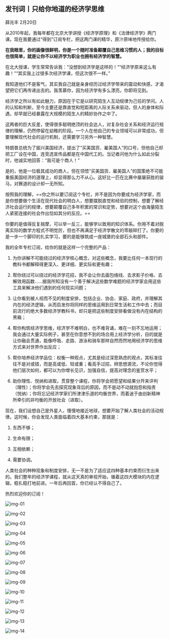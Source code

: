 
## 发刊词丨只给你地道的经济学思维


薛兆丰
2月20日


从2010年起，我每年都在北京大学讲授《经济学原理》和《法律经济学》两门课。现在我要通过“得到”订阅专栏，把这两门课的精华，原汁原味地传授给你。

**在我眼里，你的画像很鲜明，你是一个随时准备颠覆自己思维习惯的人；我的目标也很简单，就是让你不以经济学为职业也拥有经济学的智慧。**

在北大授课，学生常常告诉我：“没想到经济学是这样的！”“经济学原来这么有趣！”“其实我上过很多次经济学课，但这次很不一样。”

我知道他们不是客气，其实我自己就是亲身经历过经济学带来的震动和快感，才渴望把它们再传递出去的。我羡慕你，因为经济学有多么漂亮，你即将见到。

经济学之所以有如此魅力，原因在于它是以研究陌生人互动规律为己任的学问。人的认知和判断，至今主要还是靠直觉和短距离的人际关系来驱动，但人的身体和际遇，却早就已经暴露在大规模的陌生人的精妙协作之中了。

这两者的巨大反差，使得很多聪明绝顶的社会达人，对复杂社会关系和经济运行规律的理解，仍然停留在幼稚的阶段。一个人在他自己的专业领域可以非常成功，但要理解现代社会的运行机制，还需要学习另外一种智慧。

特朗普总统为了振兴美国经济，提出了“买美国货、雇美国人”的口号，但他自己却把工厂设在中国，连竞选宣传品都是在中国代工的。当记者问他为什么如此分裂时，他诚实地回答：“我可是个商人！”

是的，他是一位极其成功的商人，但在领悟“买美国货、雇美国人”的国策绝不可能重振美国经济的道理上，却显得那么力不从心。这好比一匹在比赛中屡屡获胜的骏马，对赛道的设计却一无所知。

按照我的理解，==你之所以要订阅这个专栏，并不是因为你要成为经济学家，而是你想要做个生活在现代社会的明白人，想要摆脱直觉和经验的控制，想要了解经济社会运行的规律，想要颠覆自己多年积累的常识和定势，想要对这个由海量陌生人紧密连接的社会作出恰如其分的反应。==

你要的是值得反复揣摩，可以举一反三，能够学以致用的知识体系。你用不着对脱离实际的数学方程式不明觉厉，但也不再满足于经济学散文的零敲碎打了。你要的是一步一个脚印的扎实学习，要的是能够筑成一座城堡的全部石头和部件。

我的全年专栏订阅，给你的就是这样一个完整的产品：

1. 为你讲解不可能绕过的经济学核心概念，对这些概念，我要比任何一本现行的教科书都解释得更深入、更详细、更实际和更有趣；

2. 帮你绕过可以绕过的经济学花招，我不会让你去画包络线、去求影子价格、去解效用函数……据我所知没有一个善于解决这些数学难题的经济学家会用这些工具来解决他们遇到的任何现实问题；

3. 让你看到被人视而不见的制度安排，包括企业、协会、家庭、政府，并理解其内在的经济逻辑，从而启发你将同样的思维运用到日常生活和工作中去；而目前流行的绝大多数经济学教科书，却只是把这些制度安排看做没有内在结构的黑箱；

4. 帮你构筑经济学思维，经济学不难明白，也不难背诵，难在一刻不忘地运用；我会通过大量实际例子，甚至在你意想不到的场合用上经济学分析，目的就是让你融会贯通，能像呼吸、走路、游泳和骑车那样自然而然地用经济学的思维方式来对世界作出反应；

5. 帮你培养经济学品位：权衡一种观点，尤其是经过深思熟虑的观点，其标准往往不是对或错，而是高或低、轻或重；看高手过招，辨思想源流，不论你觉得他们层次如何，都可以为你增长见识，加强自信，提高对理念的鉴赏水平；

6. 助你理性、悦纳和进取，贯穿整个课程，你将学会把愿望和结果分开来评判（理性）；你将学会先去探究现象背后的原因，而不是动不动就抱怨和指责（悦纳）；你将忘记经济学家们所津津乐道的均衡世界，而着迷于由创新精神所牵引的非均衡的开放社会（进取）。

现在，我们设想自己是外星人，慢慢地接近地球，想要开始了解人类社会的活动规律。这时候，你会发现人类面临着四大基本约束，那就是：

1. 东西不够；

2. 生命有限；

3. 互相依赖；

4. 需要协调。

人类社会的种种现象和制度安排，无一不是为了适应这四种基本约束而衍生出来的。我们整年的经济学课程，就从这天真的审视开始，循着这四大模块的内在逻辑，稳扎稳打地前进。一年后再回首，你已经认不得自己了。

热烈欢迎你的订阅！

![img-01](http://note.youdao.com/yws/api/personal/file/78D172356BD14EA3912BC75010CD1C2D?method=download&shareKey=71a2b675da2b16438648e2054ba0a199)

![img-02](http://note.youdao.com/yws/api/personal/file/515947D25C0446CFBDDA14983A2CB021?method=download&shareKey=71a2b675da2b16438648e2054ba0a199)

![img-03](http://note.youdao.com/yws/api/personal/file/66D51EE5A3B94BF39AABB465DC4E5BFC?method=download&shareKey=71a2b675da2b16438648e2054ba0a199)

![img-04](http://note.youdao.com/yws/api/personal/file/E2085F381A564444BDEEE6E6C98A180C?method=download&shareKey=71a2b675da2b16438648e2054ba0a199)

![img-05](http://note.youdao.com/yws/api/personal/file/884FD7B9C00740E4982F86D9CD270554?method=download&shareKey=71a2b675da2b16438648e2054ba0a199)

![img-06](http://note.youdao.com/yws/api/personal/file/0B889FFE1B5D420E9222662737E795FA?method=download&shareKey=71a2b675da2b16438648e2054ba0a199)

![img-07](http://note.youdao.com/yws/api/personal/file/CF4B270868294C4FA77F55013559FB58?method=download&shareKey=71a2b675da2b16438648e2054ba0a199)

![img-08](http://note.youdao.com/yws/api/personal/file/77D791E8E85A40A2A778ABCFB8200706?method=download&shareKey=71a2b675da2b16438648e2054ba0a199)

![img-09](http://note.youdao.com/yws/api/personal/file/727FF810076A475A93F2885E92209A67?method=download&shareKey=71a2b675da2b16438648e2054ba0a199)

![img-10](http://note.youdao.com/yws/api/personal/file/D7385DEBC7514EE6AB41024704F55554?method=download&shareKey=71a2b675da2b16438648e2054ba0a199)

![img-11](http://note.youdao.com/yws/api/personal/file/D65A0990BBC944089A505E1B37D418C3?method=download&shareKey=71a2b675da2b16438648e2054ba0a199)

![img-12](http://note.youdao.com/yws/api/personal/file/3C70DF6E395E4A5D88811240F5CEC094?method=download&shareKey=71a2b675da2b16438648e2054ba0a199)

![img-13](http://note.youdao.com/yws/api/personal/file/365CBC6FD8734332A38C0D32912F45CB?method=download&shareKey=71a2b675da2b16438648e2054ba0a199)

![img-14](http://note.youdao.com/yws/api/personal/file/34A1FC09645E476DB6E85CA0756AB2F6?method=download&shareKey=71a2b675da2b16438648e2054ba0a199)

